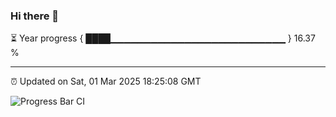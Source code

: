 ### Hi there 👋

⏳ Year progress { ████▁▁▁▁▁▁▁▁▁▁▁▁▁▁▁▁▁▁▁▁▁▁▁▁▁▁ } 16.37 %

---

⏰ Updated on Sat, 01 Mar 2025 18:25:08 GMT

![Progress Bar CI](https://github.com/liununu/liununu/workflows/Progress%20Bar%20CI/badge.svg)
